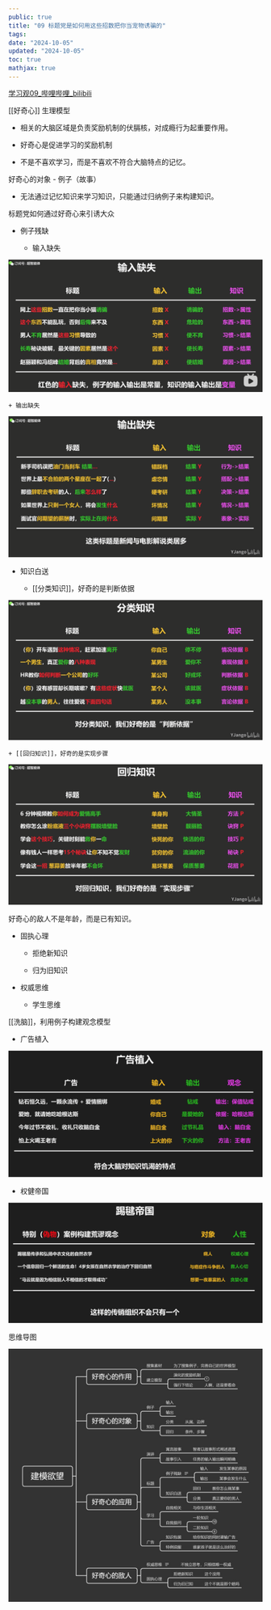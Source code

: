```yaml
---
public: true
title: "09 标题党是如何用这些招数把你当宠物诱骗的"
tags:
date: "2024-10-05"
updated: "2024-10-05"
toc: true
mathjax: true
---
```


[学习观09_哔哩哔哩_bilibili](https://www.bilibili.com/video/BV1qt41167zT?p=1)

[[好奇心]] 生理模型

  + 相关的大脑区域是负责奖励机制的伏膈核，对成瘾行为起重要作用。

  + 好奇心是促进学习的奖励机制

  + 不是不喜欢学习，而是不喜欢不符合大脑特点的记忆。

好奇心的对象 - 例子（故事）

  + 无法通过记忆知识来学习知识，只能通过归纳例子来构建知识。

标题党如何通过好奇心来引诱大众

  + 例子残缺


    + 输入缺失

![image.png](/assets/image_1696348844516_0.png)

    + 输出缺失

![image.png](/assets/image_1696348930608_0.png)

  + 知识白送

    + [[分类知识]]，好奇的是判断依据

![image.png](/assets/image_1696350004166_0.png)

    + [[回归知识]]，好奇的是实现步骤

![image.png](/assets/image_1696350067910_0.png)

好奇心的敌人不是年龄，而是已有知识。

  + 固执心理

    + 拒绝新知识

    + 归为旧知识

  + 权威思维

    + 学生思维

[[洗脑]]，利用例子构建观念模型

  + 广告植入

![image.png](/assets/image_1696515269468_0.png)

  + 权健帝国

![image.png](/assets/image_1696515327062_0.png)

思维导图

![image.png](/assets/image_1696350266698_0.png)
